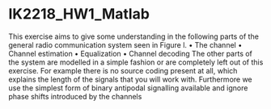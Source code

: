 # IK2218_HW1_Matlab
This exercise aims to give some understanding in the following parts of the general radio communication system seen in Figure l. • The channel • Channel estimation • Equalization • Channel decoding The other parts of the system are modelled in a simple fashion or are completely left out of this exercise. For example there is no source coding present at all, which explains the length of the signals that you will work with. Furthermore we use the simplest form of binary antipodal signalling available and ignore phase shifts introduced by the channels
